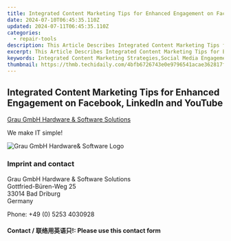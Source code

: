 ```yaml
---
title: Integrated Content Marketing Tips for Enhanced Engagement on Facebook, LinkedIn and YouTube
date: 2024-07-10T06:45:35.110Z
updated: 2024-07-11T06:45:35.110Z
categories:
  - repair-tools
description: This Article Describes Integrated Content Marketing Tips for Enhanced Engagement on Facebook, LinkedIn and YouTube
excerpt: This Article Describes Integrated Content Marketing Tips for Enhanced Engagement on Facebook, LinkedIn and YouTube
keywords: Integrated Content Marketing Strategies,Social Media Engagement Tips,Facebook Content Optimization,LinkedIn Content Ideas,YouTube Video Marketing Advice,Cross-Platform Content Creation,Engaging Online Brand Presence
thumbnail: https://thmb.techidaily.com/4bfb6726743e0e9796541acae362817f2192de4cf7881ce69268badea3558c76.jpg
---
```


## Integrated Content Marketing Tips for Enhanced Engagement on Facebook, LinkedIn and YouTube

[Grau GmbH Hardware & Software Solutions](https://main.grauonline.de/)

We make IT simple!

![Grau GmbH Hardware& Software Logo](https://main.grauonline.de/wp-content/uploads/2021/05/output-onlinepngtools.png)

### Imprint and contact

 Grau GmbH Hardware & Software Solutions  
 Gottfried-Büren-Weg 25  
 33014 Bad Driburg  
 Germany

Phone: +49 (0) 5253 4030928

#### Contact / 联络用英语只!: Please use this contact form

<ins class="adsbygoogle"
     style="display:block"
     data-ad-format="autorelaxed"
     data-ad-client="ca-pub-7571918770474297"
     data-ad-slot="1223367746"></ins>



<ins class="adsbygoogle"
     style="display:block"
     data-ad-client="ca-pub-7571918770474297"
     data-ad-slot="8358498916"
     data-ad-format="auto"
     data-full-width-responsive="true"></ins>


